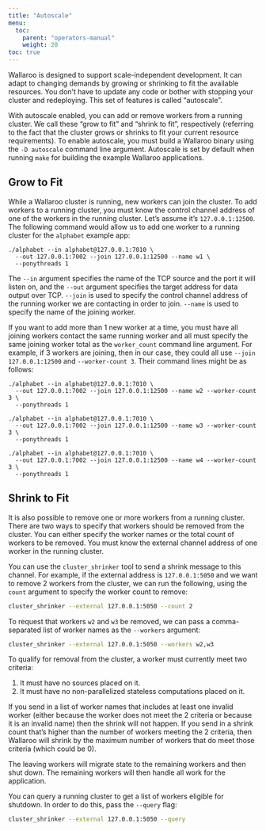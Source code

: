 ```yaml
---
title: "Autoscale"
menu:
  toc:
    parent: "operators-manual"
    weight: 20
toc: true
---
```

Wallaroo is designed to support scale-independent development. It can adapt to changing demands by growing or shrinking to fit the available resources. You don’t have to update any code or bother with stopping your cluster and redeploying. This set of features is called “autoscale”.

With autoscale enabled, you can add or remove workers from a running cluster. We call these “grow to fit” and “shrink to fit”, respectively (referring to the fact that the cluster grows or shrinks to fit your current resource requirements). To enable autoscale, you must build a Wallaroo binary using the `-D autoscale` command line argument. Autoscale is set by default when running `make` for building the example Wallaroo applications.

## Grow to Fit

While a Wallaroo cluster is running, new workers can join the cluster.  To add workers to a running cluster, you must know the control channel address of one of the workers in the running cluster.  Let’s assume it’s `127.0.0.1:12500`.  The following command would allow us to add one worker to a running cluster for the `alphabet` example app:

```
./alphabet --in alphabet@127.0.0.1:7010 \
  --out 127.0.0.1:7002 --join 127.0.0.1:12500 --name w1 \
  --ponythreads 1
```

The `--in` argument specifies the name of the TCP source and the port it will listen on, and the `--out` argument specifies the target address for data output over TCP. `--join` is used to specify the control channel address of the running worker we are contacting in order to join.  `--name` is used to specify the name of the joining worker.

If you want to add more than 1 new worker at a time, you must have all joining workers contact the same running worker and all must specify the same joining worker total as the `worker_count` command line argument.  For example, if 3 workers are joining, then in our case, they could all use `--join 127.0.0.1:12500` and `--worker-count 3`.  Their command lines might be as follows:

```
./alphabet --in alphabet@127.0.0.1:7010 \
  --out 127.0.0.1:7002 --join 127.0.0.1:12500 --name w2 --worker-count 3 \
  --ponythreads 1

./alphabet --in alphabet@127.0.0.1:7010 \
  --out 127.0.0.1:7002 --join 127.0.0.1:12500 --name w3 --worker-count 3 \
  --ponythreads 1

./alphabet --in alphabet@127.0.0.1:7010 \
  --out 127.0.0.1:7002 --join 127.0.0.1:12500 --name w4 --worker-count 3 \
  --ponythreads 1
```

## Shrink to Fit

It is also possible to remove one or more workers from a running cluster.
There are two ways to specify that workers should be removed from the cluster.  You can either specify the worker names or the total count of workers to be removed.  You must know the external channel address of one worker in the running cluster.

You can use the `cluster_shrinker` tool to send a shrink message to this channel. For example, if the external address is `127.0.0.1:5050` and we want to remove 2 workers from the cluster, we can run the following, using the `count` argument to specify the worker count to remove:

```bash
cluster_shrinker --external 127.0.0.1:5050 --count 2
```

To request that workers `w2` and `w3` be removed, we can pass a comma-separated list of worker names as the `--workers` argument:

```bash
cluster_shrinker --external 127.0.0.1:5050 --workers w2,w3
```

To qualify for removal from the cluster, a worker must currently meet two criteria:

1. It must have no sources placed on it.
2. It must have no non-parallelized stateless computations placed on it.

If you send in a list of worker names that includes at least one invalid worker (either because the worker does not meet the 2 criteria or because it is an invalid name) then the shrink will not happen. If you send in a shrink count that’s higher than the number of workers meeting the 2 criteria, then Wallaroo will shrink by the maximum number of workers that do meet those criteria (which could be 0).

The leaving workers will migrate state to the remaining workers and then shut down. The remaining workers will then handle all work for the application.

You can query a running cluster to get a list of workers eligible for shutdown. In order to do this, pass the `--query` flag:

```bash
cluster_shrinker --external 127.0.0.1:5050 --query
```
